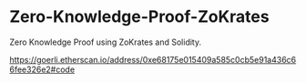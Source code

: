 # Zero-Knowledge-Proof-ZoKrates
Zero Knowledge Proof using ZoKrates and Solidity.

https://goerli.etherscan.io/address/0xe68175e015409a585c0cb5e91a436c66fee326e2#code